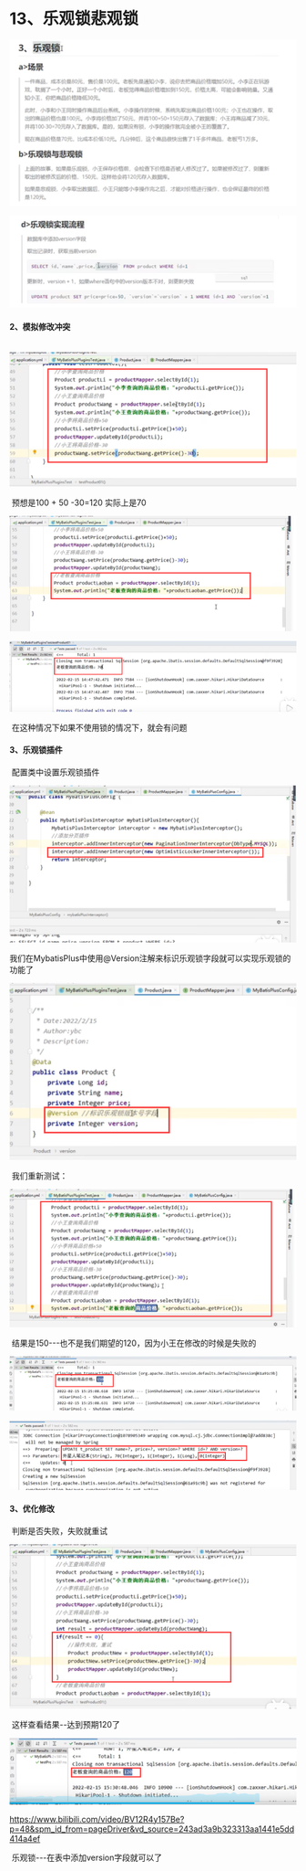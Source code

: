 # 13、乐观锁悲观锁



![1700313637520](../../.vuepress/public/images/1700313637520.png)



![1700313996234](../../.vuepress/public/images/1700313996234.png)







#### 2、模拟修改冲突

​	![1700314489768](../../.vuepress/public/images/1700314489768.png)

​			预想是100 + 50 -30=120 实际上是70

![1700314551721](../../.vuepress/public/images/1700314551721.png)



![1700314627764](../../.vuepress/public/images/1700314627764.png)

​	在这种情况下如果不使用锁的情况下，就会有问题





#### 3、乐观锁插件

​	配置类中设置乐观锁插件

![1700314898172](../../.vuepress/public/images/1700314898172.png)



​	我们在MybatisPlus中使用@Version注解来标识乐观锁字段就可以实现乐观锁的功能了

![1700314836100](../../.vuepress/public/images/1700314836100.png)



​	我们重新测试：

![1700314959959](../../.vuepress/public/images/1700314959959.png)



​	结果是150---也不是我们期望的120，因为小王在修改的时候是失败的

![1700315020667](../../.vuepress/public/images/1700315020667.png)

![1700315128773](../../.vuepress/public/images/1700315128773.png)









#### 3、优化修改

​		判断是否失败，失败就重试

![1700315311115](../../.vuepress/public/images/1700315311115.png)



​	这样查看结果--达到预期120了

![1700315363597](../../.vuepress/public/images/1700315363597.png)



https://www.bilibili.com/video/BV12R4y157Be?p=48&spm_id_from=pageDriver&vd_source=243ad3a9b323313aa1441e5dd414a4ef



​	乐观锁---在表中添加version字段就可以了

























